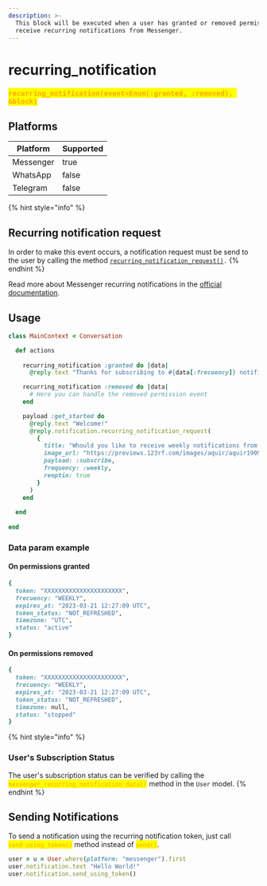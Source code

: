 ```yaml
---
description: >-
  This block will be executed when a user has granted or removed permissions to
  receive recurring notifications from Messenger.
---
```


# recurring\_notification

### <mark style="color:orange;">`recurring_notification(event=Enum(:granted, :removed), &block)`</mark>

## **Platforms**

<table><thead><tr><th>Platform</th><th data-type="checkbox">Supported</th></tr></thead><tbody><tr><td>Messenger</td><td>true</td></tr><tr><td>WhatsApp</td><td>false</td></tr><tr><td>Telegram</td><td>false</td></tr></tbody></table>

{% hint style="info" %}
## Recurring notification request

In order to make this event occurs, a notification request must be send to the user by calling the method [`recurring_notification_request()`](../../replies-notifications/recurring\_notification\_request.md)`.`
{% endhint %}

Read more about Messenger recurring notifications in the [official documentation](https://developers.facebook.com/docs/messenger-platform/send-messages/recurring-notifications/).

## Usage

```ruby
class MainContext < Conversation

  def actions
  
    recurring_notification :granted do |data|
      @reply.text "Thanks for subscribing to #{data[:frecuency]} notifications"    end

    recurring_notification :removed do |data|
      # Here you can handle the removed permission event
    end

    payload :get_started do
      @reply.text "Welcome!"
      @reply.notification.recurring_notification_request(
        {
          title: "Whould you like to receive weekly notifications from us?",
          image_url: "https://previews.123rf.com/images/aquir/aquir1909/aquir190907932/129839413-bot%C3%B3n-de-suscripci%C3%B3n-suscr%C3%ADbete-letrero-rojo-redondeado-suscribir.jpg?fj=1",
          payload: :subscribe,
          frequency: :weekly,
          reoptin: true
        }
      )
    end
    
  end
  
end
```

### Data param example

#### On permissions granted

```ruby
{
  token: "XXXXXXXXXXXXXXXXXXXXXX",
  frecuency: "WEEKLY",
  expires_at: "2023-03-21 12:27:09 UTC",
  token_status: "NOT_REFRESHED",
  timezone: "UTC",
  status: "active"
}
```

#### On permissions removed

```ruby
{
  token: "XXXXXXXXXXXXXXXXXXXXXX",
  frecuency: "WEEKLY",
  expires_at: "2023-03-21 12:27:09 UTC",
  token_status: "NOT_REFRESHED",
  timezone: null,
  status: "stopped"
}
```

{% hint style="info" %}
### User's Subscription Status

The user's subscription status can be verified by calling the <mark style="color:orange;">`messenger_recurring_notification_data()`</mark> method in the `User` model.
{% endhint %}

## Sending Notifications

To send a notification using the recurring notification token, just call <mark style="color:orange;">`send_using_token()`</mark> method instead of <mark style="color:orange;">`send()`</mark>.

```ruby
user = u = User.where(platform: "messenger").first
user.notification.text "Hello World!"
user.notification.send_using_token()
```
